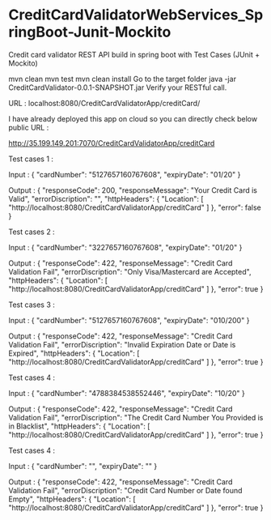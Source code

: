# CreditCardValidatorWebServices_SpringBoot-Junit-Mockito
Credit card validator REST API build in spring boot with Test Cases (JUnit + Mockito)

mvn clean
mvn test
mvn clean install
Go to the target folder
java -jar CreditCardValidator-0.0.1-SNAPSHOT.jar
Verify your RESTful call.

URL : localhost:8080/CreditCardValidatorApp/creditCard/

I have already deployed this app on cloud so you can directly check below public URL :

http://35.199.149.201:7070/CreditCardValidatorApp/creditCard

Test cases 1 :

Input : { "cardNumber": "5127657160767608", "expiryDate": "01/20" }

Output : { "responseCode": 200, "responseMessage": "Your Credit Card is Valid", "errorDiscription": "", "httpHeaders": { "Location": [ "http://localhost:8080/CreditCardValidatorApp/creditCard" ] }, "error": false }

Test cases 2 :

Input : { "cardNumber": "3227657160767608", "expiryDate": "01/20" }

Output : { "responseCode": 422, "responseMessage": "Credit Card Validation Fail", "errorDiscription": "Only Visa/Mastercard are Accepted", "httpHeaders": { "Location": [ "http://localhost:8080/CreditCardValidatorApp/creditCard" ] }, "error": true }

Test cases 3 :

Input : { "cardNumber": "5127657160767608", "expiryDate": "010/200" }

Output : { "responseCode": 422, "responseMessage": "Credit Card Validation Fail", "errorDiscription": "Invalid Expiration Date or Date is Expired", "httpHeaders": { "Location": [ "http://localhost:8080/CreditCardValidatorApp/creditCard" ] }, "error": true }

Test cases 4 :

Input : { "cardNumber": "4788384538552446", "expiryDate": "10/20" }

Output : { "responseCode": 422, "responseMessage": "Credit Card Validation Fail", "errorDiscription": "The Credit Card Number You Provided is in Blacklist", "httpHeaders": { "Location": [ "http://localhost:8080/CreditCardValidatorApp/creditCard" ] }, "error": true }

Test cases 4 :

Input : { "cardNumber": "", "expiryDate": "" }

Output : { "responseCode": 422, "responseMessage": "Credit Card Validation Fail", "errorDiscription": "Credit Card Number or Date found Empty", "httpHeaders": { "Location": [ "http://localhost:8080/CreditCardValidatorApp/creditCard" ] }, "error": true }